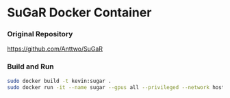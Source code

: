 # SuGaR Docker Container

### Original Repository

https://github.com/Anttwo/SuGaR

### Build and Run
```sh
sudo docker build -t kevin:sugar .
sudo docker run -it --name sugar --gpus all --privileged --network host -e DISPLAY=$DISPLAY -v /tmp/.X11-unix:/tmp/.X11-unix kevin:sugar
```
